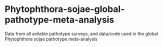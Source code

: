 # Phytophthora-sojae-global-pathotype-meta-analysis
Data from all avilable pathotype surveys, and data/code used in the global Phytophthora sojae pathotype meta-analysis
